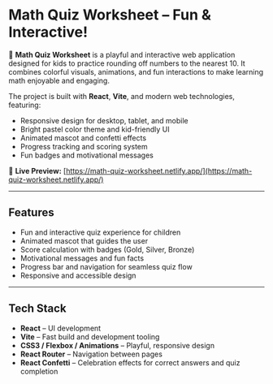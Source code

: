 # Math Quiz Worksheet – Fun & Interactive!

🎉 **Math Quiz Worksheet** is a playful and interactive web application designed for kids to practice rounding off numbers to the nearest 10. It combines colorful visuals, animations, and fun interactions to make learning math enjoyable and engaging.  

The project is built with **React**, **Vite**, and modern web technologies, featuring:

- Responsive design for desktop, tablet, and mobile
- Bright pastel color theme and kid-friendly UI
- Animated mascot and confetti effects
- Progress tracking and scoring system
- Fun badges and motivational messages

🔗 **Live Preview:** [https://math-quiz-worksheet.netlify.app/](https://math-quiz-worksheet.netlify.app/)

---

## Features

- Fun and interactive quiz experience for children
- Animated mascot that guides the user
- Score calculation with badges (Gold, Silver, Bronze)
- Motivational messages and fun facts
- Progress bar and navigation for seamless quiz flow
- Responsive and accessible design

---

## Tech Stack

- **React** – UI development  
- **Vite** – Fast build and development tooling  
- **CSS3 / Flexbox / Animations** – Playful, responsive design  
- **React Router** – Navigation between pages  
- **React Confetti** – Celebration effects for correct answers and quiz completion  